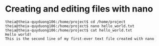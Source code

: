 # Creating and editing files with nano
```
theia@theia-quyduong106:/home/project$ cd /home/project
theia@theia-quyduong106:/home/project$ nano hello_world.txt
theia@theia-quyduong106:/home/project$ cat hello_world.txt
Hello world!
This is the second line of my first-ever text file created with nano
```